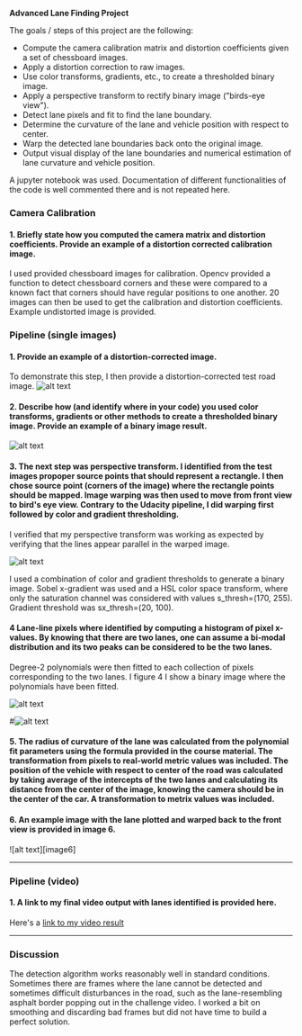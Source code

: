 
**Advanced Lane Finding Project**

The goals / steps of this project are the following:

* Compute the camera calibration matrix and distortion coefficients given a set of chessboard images.
* Apply a distortion correction to raw images.
* Use color transforms, gradients, etc., to create a thresholded binary image.
* Apply a perspective transform to rectify binary image ("birds-eye view").
* Detect lane pixels and fit to find the lane boundary.
* Determine the curvature of the lane and vehicle position with respect to center.
* Warp the detected lane boundaries back onto the original image.
* Output visual display of the lane boundaries and numerical estimation of lane curvature and vehicle position.

[//]: # (Image References)

[image1]: ./outputimages/figure_1_undistorted.png "Undistorted"
[image2]: ./outputimages/figure_2_undistorted_road.png "Road Transformed"
[image3]: ./outputimages/figure_3_warped_image.png "Binary Example"
[image4]: ./outputimages/figure_4_warped_binarized.png "Warp Example"
[image5]: ./outputimages/figure_5_warped_back "Fit Visual"
[video1]: ./project_output.mp4 "Video"

A jupyter notebook was used. Documentation of different functionalities of the code is well commented there and is not repeated here. 
  
### Camera Calibration

#### 1. Briefly state how you computed the camera matrix and distortion coefficients. Provide an example of a distortion corrected calibration image.

I used provided chessboard images for calibration. Opencv provided a function to detect chessboard corners and these were compared to a known fact that corners should have regular positions to one another. 20 images can then be used to get the calibration and distortion coefficients. Example undistorted image is provided.  

### Pipeline (single images)

#### 1. Provide an example of a distortion-corrected image.

To demonstrate this step, I then provide a distortion-corrected test road image.
![alt text][image2]

#### 2. Describe how (and identify where in your code) you used color transforms, gradients or other methods to create a thresholded binary image.  Provide an example of a binary image result.


![alt text][image3]

#### 3. The next step was perspective transform. I identified from the test images propoper source points that should represent a rectangle. I then chose source point (corners of the image) where the rectangle points should be mapped. Image warping was then used to move from front view to bird's eye view. Contrary to the Udacity pipeline, I did warping first followed by color and gradient thresholding. 


I verified that my perspective transform was working as expected by verifying that the lines appear parallel in the warped image.

![alt text][image3]


I used a combination of color and gradient thresholds to generate a binary image. Sobel x-gradient was used and a HSL color space transform, where only the saturation channel was considered with values s_thresh=(170, 255). Gradient threshold was sx_thresh=(20, 100). 
 	



#### 4 Lane-line pixels where identified by computing a histogram of pixel x-values. By knowing that there are two lanes, one can assume a bi-modal distribution and its two peaks can be considered to be the two lanes. 

Degree-2 polynomials were then fitted to each collection of pixels corresponding to the two lanes. I figure 4 I show a binary image where the polynomials have been fitted. 

![alt text][image4]

#![alt text][image5]

#### 5. The radius of curvature of the lane was calculated from the polynomial fit parameters using the formula provided in the course material. The transformation from pixels to real-world metric values was included. The position of the vehicle with respect to center of the road was calculated by taking average of the intercepts of the two lanes and calculating its distance from the center of the image, knowing the camera should be in the center of the car. A transformation to metrix values was included. 



#### 6. An example image with the lane plotted and warped back to the front view is provided in image 6. 

![alt text][image6]

---

### Pipeline (video)

#### 1. A link to my final video output with lanes identified is provided here.  

Here's a [link to my video result](./project_output.mp4)

---

### Discussion

The detection algorithm works reasonably well in standard conditions. Sometimes there are frames where the lane cannot be detected and sometimes difficult disturbances in the road, such as the lane-resembling asphalt border popping out in the challenge video. I worked a bit on smoothing and discarding bad frames but did not have time to build a perfect solution. 

